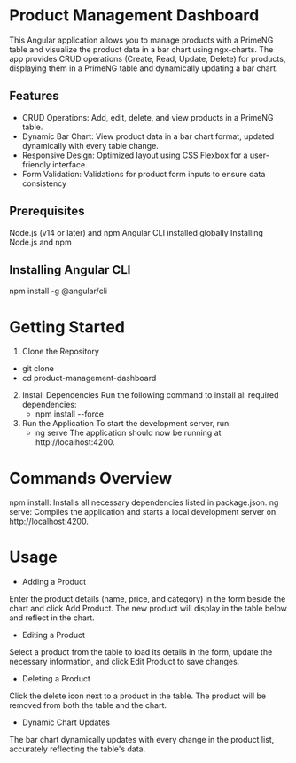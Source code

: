 # Product Management Dashboard

This Angular application allows you to manage products with a PrimeNG table and visualize the product data in a bar chart using ngx-charts. The app provides CRUD operations (Create, Read, Update, Delete) for products, displaying them in a PrimeNG table and dynamically updating a bar chart.

## Features

- CRUD Operations: Add, edit, delete, and view products in a PrimeNG table.
- Dynamic Bar Chart: View product data in a bar chart format, updated dynamically with every table change.
- Responsive Design: Optimized layout using CSS Flexbox for a user-friendly interface.
- Form Validation: Validations for product form inputs to ensure data consistency

## Prerequisites

Node.js (v14 or later) and npm
Angular CLI installed globally
Installing Node.js and npm

## Installing Angular CLI

npm install -g @angular/cli

# Getting Started

1. Clone the Repository

- git clone <repository-url>
- cd product-management-dashboard

2. Install Dependencies
   Run the following command to install all required dependencies:
   - npm install --force
3. Run the Application
   To start the development server, run:
   - ng serve
     The application should now be running at http://localhost:4200.

# Commands Overview

npm install: Installs all necessary dependencies listed in package.json.
ng serve: Compiles the application and starts a local development server on http://localhost:4200.

# Usage

- Adding a Product

Enter the product details (name, price, and category) in the form beside the chart and click Add Product. The new product will display in the table below and reflect in the chart.

- Editing a Product

Select a product from the table to load its details in the form, update the necessary information, and click Edit Product to save changes.

- Deleting a Product

Click the delete icon next to a product in the table. The product will be removed from both the table and the chart.

- Dynamic Chart Updates

The bar chart dynamically updates with every change in the product list, accurately reflecting the table's data.
